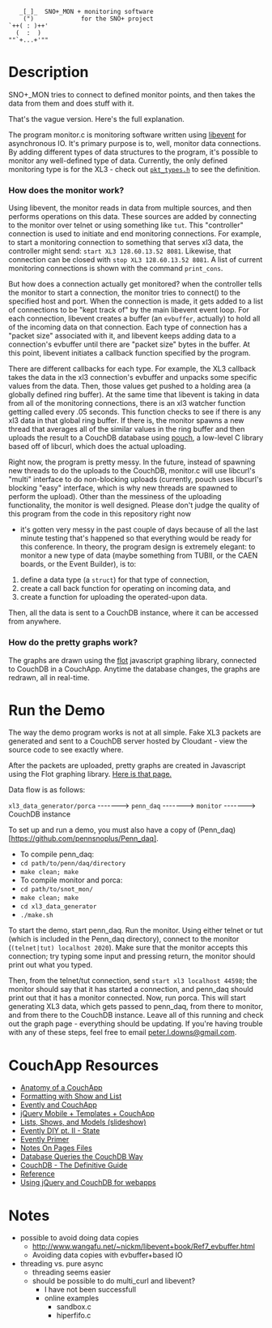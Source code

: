 ```
   _[_]_  SNO+_MON + monitoring software
    (")             for the SNO+ project
`++( : )++'
  (  :  )
""`+...+'"" 
```

# Description #
SNO+_MON tries to connect to defined monitor points, and
then takes the data from them and does stuff with it.

That's the vague version. Here's the full explanation.

The program monitor.c is monitoring software written
using [libevent](http://monkey.org/~provos/libevent/) for
asynchronous IO. It's primary purpose is to, well, monitor data connections.
By adding different types of data structures to the program,
it's possible to monitor any well-defined type of data. Currently,
the only defined monitoring type is for the XL3 - check out
[```pkt_types.h```](https://github.com/pennsnoplus/snot_mon/blob/master/pkt_types.h) to see the
definition. 

### How does the monitor work? ###
Using libevent, the monitor reads in data from multiple sources,
and then performs operations on this data.
These sources are added by connecting to the monitor over telnet
or using something like ```tut```. This "controller" connection
is used to initiate and end monitoring connections. For example, 
to start a monitoring connection to something that serves xl3 data,
the controller might send:
```start XL3 128.60.13.52 8081```.
Likewise, that connection can be closed with
```stop XL3 128.60.13.52 8081```.
A list of current monitoring connections is shown
with the command ```print_cons```.

But how does a connection actually get monitored?
when the controller tells the monitor to start a connection,
the monitor tries to connect() to the specified host and port.
When the connection is made, it gets added to a list of connections
to be "kept track of" by the main libevent event loop. For each connection,
libevent creates a buffer (an ```evbuffer```, actually) to hold all of the
incoming data on that connection. Each type of connection has a "packet size"
associated with it, and libevent keeps adding data to a connection's evbuffer until
there are "packet size" bytes in the buffer. At this point, libevent initiates a 
callback function specified by the program.

There are different callbacks for each type. For example, the XL3 callback
takes the data in the xl3 connection's evbuffer and unpacks some specific
values from the data. Then, those values get pushed to a holding area (a
globally defined ring buffer). At the same time that libevent is taking
in data from all of the monitoring connections, there is an xl3 watcher function
getting called every .05 seconds. This function checks to see if there is any
xl3 data in that global ring buffer. If there is, the monitor spawns a new thread
that averages all of the similar values in the ring buffer and then uploads
the result to a CouchDB database using [pouch](https://github.com/pennsnoplus/pouch),
a low-level C library based off of libcurl, which does the actual uploading.

Right now, the program is pretty messy. In the future, instead of spawning new
threads to do the uploads to the CouchDB, monitor.c will use libcurl's "multi"
interface to do non-blocking uploads (currently, pouch uses libcurl's blocking "easy"
interface, which is why new threads are spawned to perform the upload). Other than
the messiness of the uploading functionality, the monitor is well designed.
Please don't judge the quality of this program from the code in this repository right now
- it's gotten very messy in the past couple of days because of all the last minute
testing that's happened so that everything would be ready for this conference. In theory,
the program design is extremely elegant: to monitor a new type of data (maybe something
from TUBII, or the CAEN boards, or the Event Builder), is to:

1. define a data type (a ```struct```) for that type of connection,
2. create a call back function for operating on incoming data, and
3. create a function for uploading the operated-upon data.

Then, all the data is sent to a CouchDB instance, where it can be accessed from
anywhere.

### How do the pretty graphs work? ###
The graphs are drawn using the [flot](http://code.google.com/p/flot/) javascript
graphing library, connected to CouchDB in a CouchApp. Anytime the database
changes, the graphs are redrawn, all in real-time. 

# Run the Demo #

The way the demo program works is not at all simple.
Fake XL3 packets are generated and sent to a CouchDB
server hosted by Cloudant - view the source code to
see exactly where.

After the packets are uploaded, pretty graphs are created
in Javascript using the Flot graphing library. [Here is that page.](http://snoplus.cloudant.com/pmt_test/_design/grapher/index.html)

Data flow is as follows:

```xl3_data_generator/porca``` -------> ```penn_daq``` -------> ```monitor``` -------> CouchDB instance

To set up and run a demo, you must also have a copy of (Penn_daq)[https://github.com/pennsnoplus/Penn_daq].

- To compile penn_daq:
 - ```cd path/to/penn/daq/directory```
 - ```make clean; make```
- To compile monitor and porca:
 - ```cd path/to/snot_mon/```
 - ```make clean; make```
 - ```cd xl3_data_generator```
 - ```./make.sh```

To start the demo, start penn_daq. Run the monitor. Using either telnet or tut (which is included
in the Penn_daq directory), connect to the monitor (```(telnet|tut) localhost 2020```). Make sure
that the monitor accepts this connection; try typing some input and pressing return, the monitor
should print out what you typed. 

Then, from the telnet/tut connection, send ```start xl3 localhost 44598```; the monitor should say that it has started
a connection, and penn_daq should print out that it has a monitor connected. Now, run porca. This will start generating
XL3 data, which gets passed to penn_daq, from there to monitor, and from there to the CouchDB instance. Leave all of
this running and check out the graph page - everything should be updating.
If you're having trouble with any of these steps, feel free to email peter.l.downs@gmail.com. 

# CouchApp Resources #
+ [Anatomy of a CouchApp](http://mindeavor.com/blog/the-anatomy-of-a-couchapp)
+ [Formatting with Show and List](http://wiki.apache.org/couchdb/Formatting_with_Show_and_List)
+ [Evently and CouchApp](http://couchapp.couchone.com/docs/_design/docs/index.html#/topic/evently)
+ [jQuery Mobile + Templates + CouchApp](http://custardbelly.com/blog/2010/12/28/jquery-mobile-couchdb-part-3-templates-and-mustache-js/)
+ [Lists, Shows, and Models (slideshow)](http://xerexen.com/posts/lists-shows-and-models)
+ [Evently DIY pt. II - State](http://couchapp.org/page/evently-do-it-yourself-ii-state)
+ [Evently Primer](http://couchapp.org/page/evently-primer)
+ [Notes On Pages Files](http://couchapp.org/page/NotesOnPagesFiles)
+ [Database Queries the CouchDB Way](http://sitr.us/2009/06/30/database-queries-the-couchdb-way.html)
+ [CouchDB - The Definitive Guide](http://guide.couchdb.org/index.html)
+ [Reference](http://daleharvey.github.com/jquery.couch.js-docs/symbols/%24.couch.db.html)
+ [Using jQuery and CouchDB for webapps](http://blog.edparcell.com/using-jquery-and-couchdb-to-build-a-simple-we)

# Notes #
+ possible to avoid doing data copies
    + http://www.wangafu.net/~nickm/libevent+book/Ref7_evbuffer.html
    + Avoiding data copies with evbuffer+based IO
+ threading vs. pure async
	+ threading seems easier
	+ should be possible to do multi_curl and libevent?
		+ I have not been successfull
		+ online examples
			+ sandbox.c
			+ hiperfifo.c
